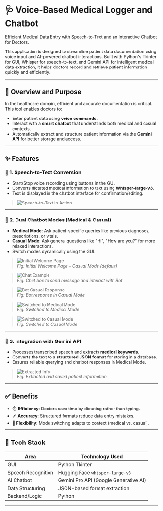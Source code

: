 # 🩺 Voice-Based Medical Logger and Chatbot

Efficient Medical Data Entry with Speech-to-Text and an Interactive Chatbot for Doctors.

This application is designed to streamline patient data documentation using voice input and AI-powered chatbot interactions. Built with Python's Tkinter for GUI, Whisper for speech-to-text, and Gemini API for intelligent medical data extraction, it helps doctors record and retrieve patient information quickly and efficiently.

---

## 🚀 Overview and Purpose

In the healthcare domain, efficient and accurate documentation is critical. This tool enables doctors to:

- Enter patient data using **voice commands**.
- Interact with a **smart chatbot** that understands both medical and casual contexts.
- Automatically extract and structure patient information via the **Gemini API** for better storage and access.

---

## ✨ Features

### 🎤 1. Speech-to-Text Conversion
- Start/Stop voice recording using buttons in the GUI.
- Converts dictated medical information to text using **Whisper-large-v3**.
- Text is displayed in the chatbot interface for confirmation/editing.

> ![Speech-to-Text in Action](images/Picture1.png)

---

### 🤖 2. Dual Chatbot Modes (Medical & Casual)
- **Medical Mode**: Ask patient-specific queries like previous diagnoses, prescriptions, or vitals.
- **Casual Mode**: Ask general questions like "Hi", "How are you?" for more relaxed interactions.
- Switch modes dynamically using the GUI.

> ![Initial Welcome Page](images/Picture2.png)  
> _Fig: Initial Welcome Page – Casual Mode (default)_

> ![Chat Example](images/Picture3.png)  
> _Fig: Chat box to send message and interact with Bot_

> ![Bot Casual Response](images/Picture4.png)  
> _Fig: Bot response in Casual Mode_

> ![Switched to Medical Mode](images/Picture5.png)  
> _Fig: Switched to Medical Mode_

> ![Switched to Casual Mode](images/Picture6.png)  
> _Fig: Switched to Casual Mode_

---

### 🧠 3. Integration with Gemini API
- Processes transcribed speech and extracts **medical keywords**.
- Converts the text to a **structured JSON format** for storing in a database.
- Ensures reliable querying and chatbot responses in Medical Mode.

> ![Extracted Info](images/Picture7.png)  
> _Fig: Extracted and saved patient information_


---

## ✅ Benefits

- ⏱️ **Efficiency**: Doctors save time by dictating rather than typing.
- 🩹 **Accuracy**: Structured formats reduce data entry mistakes.
- 🔁 **Flexibility**: Mode switching adapts to context (medical vs. casual).

---

## 🧰 Tech Stack

| Area                | Technology Used                         |
|---------------------|------------------------------------------|
| GUI                 | Python Tkinter                           |
| Speech Recognition  | Hugging Face `whisper-large-v3`         |
| AI Chatbot          | Gemini Pro API (Google Generative AI)   |
| Data Structuring    | JSON-based format extraction             |
| Backend/Logic       | Python                                   |

---
